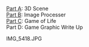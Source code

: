   
[Part A](3DScene.html): 3D Scene   
[Part B](ImageProcesser.html): Image Processer     
[Part C](GameOfLifeColor.html): Game of Life     
Part D: Game Graphic Write Up

<script src="https://cdnjs.cloudflare.com/ajax/libs/three.js/r71/three.js"></script>
<script src="https://cdnjs.cloudflare.com/ajax/libs/three.js/r71/three.min.js"></script>

IMG_5418.JPG
